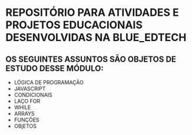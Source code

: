 # REPOSITÓRIO PARA ATIVIDADES E PROJETOS EDUCACIONAIS DESENVOLVIDAS NA BLUE_EDTECH

## OS SEGUINTES ASSUNTOS SÃO OBJETOS DE ESTUDO DESSE MÓDULO:
* LÓGICA DE PROGRAMAÇÃO
* JAVASCRIPT
* CONDICIONAIS
* LAÇO FOR
* WHILE
* ARRAYS
* FUNÇÕES
* OBjETOS

